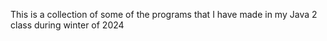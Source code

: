 This is a collection of some of the programs that I have made in my Java 2 class during winter of 2024
